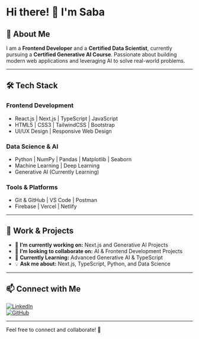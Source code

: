 # Hi there! 👋 I'm Saba

## 🚀 About Me

I am a **Frontend Developer** and a **Certified Data Scientist**, currently pursuing a **Certified Generative AI Course**. Passionate about building modern web applications and leveraging AI to solve real-world problems.

---

## 🛠 Tech Stack

### **Frontend Development**
- React.js | Next.js | TypeScript | JavaScript
- HTML5 | CSS3 | TailwindCSS | Bootstrap
- UI/UX Design | Responsive Web Design

### **Data Science & AI**
- Python | NumPy | Pandas | Matplotlib | Seaborn
- Machine Learning | Deep Learning
- Generative AI (Currently Learning)

### **Tools & Platforms**
- Git & GitHub | VS Code | Postman
- Firebase | Vercel | Netlify

---

## 📌 Work & Projects

- 🔭 **I’m currently working on:** Next.js and Generative AI Projects
- 🤝 **I’m looking to collaborate on:** AI & Frontend Development Projects
- 🌱 **Currently Learning:** Advanced Generative AI & TypeScript
- 💡 **Ask me about:** Next.js, TypeScript, Python, and Data Science

---


## 📫 Connect with Me

[![LinkedIn](https://img.shields.io/badge/LinkedIn-0077B5?style=for-the-badge&logo=linkedin&logoColor=white)](https://www.linkedin.com/in/saba-junaid-ab86b1313/)  
[![GitHub](https://img.shields.io/badge/GitHub-100000?style=for-the-badge&logo=github&logoColor=white)](https://github.com/Saba988)  

---


Feel free to connect and collaborate! 🚀

